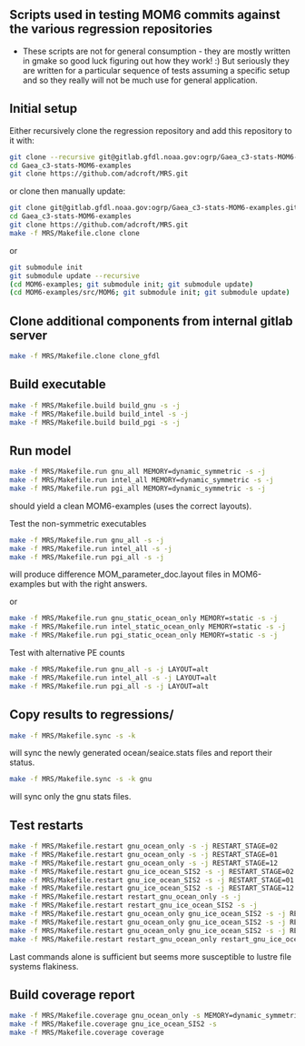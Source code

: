 ## Scripts used in testing MOM6 commits against the various regression repositories

- These scripts are not for general consumption - they are mostly written in gmake so good luck figuring out how they work! :)
  But seriously they are written for a particular sequence of tests assuming a specific setup and so they really will not be much use for general application.


## Initial setup

Either recursively clone the regression repository and add this repository to it with:
```bash
git clone --recursive git@gitlab.gfdl.noaa.gov:ogrp/Gaea_c3-stats-MOM6-examples.git
cd Gaea_c3-stats-MOM6-examples
git clone https://github.com/adcroft/MRS.git
```

or clone then manually update:
```bash
git clone git@gitlab.gfdl.noaa.gov:ogrp/Gaea_c3-stats-MOM6-examples.git
cd Gaea_c3-stats-MOM6-examples
git clone https://github.com/adcroft/MRS.git
make -f MRS/Makefile.clone clone
```
or
```bash
git submodule init
git submodule update --recursive 
(cd MOM6-examples; git submodule init; git submodule update)
(cd MOM6-examples/src/MOM6; git submodule init; git submodule update)
```

## Clone additional components from internal gitlab server

```bash
make -f MRS/Makefile.clone clone_gfdl
```

## Build executable

```bash
make -f MRS/Makefile.build build_gnu -s -j
make -f MRS/Makefile.build build_intel -s -j
make -f MRS/Makefile.build build_pgi -s -j
```

## Run model

```bash
make -f MRS/Makefile.run gnu_all MEMORY=dynamic_symmetric -s -j
make -f MRS/Makefile.run intel_all MEMORY=dynamic_symmetric -s -j
make -f MRS/Makefile.run pgi_all MEMORY=dynamic_symmetric -s -j
```
should yield a clean MOM6-examples (uses the correct layouts).

Test the non-symmetric executables
```bash
make -f MRS/Makefile.run gnu_all -s -j
make -f MRS/Makefile.run intel_all -s -j
make -f MRS/Makefile.run pgi_all -s -j
```
will produce difference MOM_parameter_doc.layout files in MOM6-examples but with the right answers.

or 
```bash
make -f MRS/Makefile.run gnu_static_ocean_only MEMORY=static -s -j
make -f MRS/Makefile.run intel_static_ocean_only MEMORY=static -s -j
make -f MRS/Makefile.run pgi_static_ocean_only MEMORY=static -s -j
```
Test with alternative PE counts
```bash
make -f MRS/Makefile.run gnu_all -s -j LAYOUT=alt
make -f MRS/Makefile.run intel_all -s -j LAYOUT=alt
make -f MRS/Makefile.run pgi_all -s -j LAYOUT=alt
```

## Copy results to regressions/
```bash
make -f MRS/Makefile.sync -s -k
```
will sync the newly generated ocean/seaice.stats files and report their status.

```bash
make -f MRS/Makefile.sync -s -k gnu
```
will sync only the gnu stats files.


## Test restarts

```bash
make -f MRS/Makefile.restart gnu_ocean_only -s -j RESTART_STAGE=02
make -f MRS/Makefile.restart gnu_ocean_only -s -j RESTART_STAGE=01
make -f MRS/Makefile.restart gnu_ocean_only -s -j RESTART_STAGE=12
make -f MRS/Makefile.restart gnu_ice_ocean_SIS2 -s -j RESTART_STAGE=02
make -f MRS/Makefile.restart gnu_ice_ocean_SIS2 -s -j RESTART_STAGE=01
make -f MRS/Makefile.restart gnu_ice_ocean_SIS2 -s -j RESTART_STAGE=12
make -f MRS/Makefile.restart restart_gnu_ocean_only -s -j
make -f MRS/Makefile.restart restart_gnu_ice_ocean_SIS2 -s -j
make -f MRS/Makefile.restart gnu_ocean_only gnu_ice_ocean_SIS2 -s -j RESTART_STAGE=02
make -f MRS/Makefile.restart gnu_ocean_only gnu_ice_ocean_SIS2 -s -j RESTART_STAGE=01
make -f MRS/Makefile.restart gnu_ocean_only gnu_ice_ocean_SIS2 -s -j RESTART_STAGE=12
make -f MRS/Makefile.restart restart_gnu_ocean_only restart_gnu_ice_ocean_SIS2 -s -j
```
Last commands alone is sufficient but seems more susceptible to lustre file systems flakiness.

## Build coverage report

```bash
make -f MRS/Makefile.coverage gnu_ocean_only -s MEMORY=dynamic_symmetric
make -f MRS/Makefile.coverage gnu_ice_ocean_SIS2 -s
make -f MRS/Makefile.coverage coverage
```

